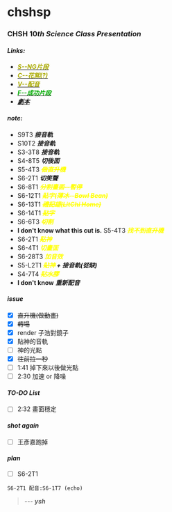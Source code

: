 # chshsp
### CHSH $10th$ $Science$ $Class$ $Presentation$
#### ***Links:***
 - [<font color="#AAAA00">***S--NG片段***</font>](https://drive.google.com/drive/folders/1CIQJbCVCe1eLKhDIREdjyGKFI3-dezmK?usp=sharing)
 - [<font color="#AAAA00">***C--花絮(?)***</font>](https://drive.google.com/drive/folders/1CIQJbCVCe1eLKhDIREdjyGKFI3-dezmK?usp=sharing)
 - [<font color="#AAAA00">***V--配音***</font>](https://drive.google.com/drive/folders/1CIQJbCVCe1eLKhDIREdjyGKFI3-dezmK?usp=sharing)
 - [<font color="#00AA00">***F--成功片段***</font>](https://drive.google.com/drive/folders/1Da1_RQONtDKf9Uq1Uq9Z3taK3AwCDgxX?usp=sharing)
 - [***劇本***](https://hackmd.io/@mysh212/SkL8BYSnc)
#### ***note:***
 - S9T3 ***接音軌***
 - S10T2  ***接音軌***
 - S3-3T8 ***接音軌***
 - S4-8T5 ***切後面***
 - S5-4T3 ***<font color = "yellow">~~做直升機~~</font>***
 - S6-2T1 ***切笑聲***
 - S6-8T1 ***<font color = "yellow">~~分割畫面--暫停~~</font>***
 - S6-12T1 ***<font color = "yellow">~~貼字(薄冰--Bowl Bean)~~</font>***
 - S6-13T1 ***<font color = "yellow">~~禮記翃(LitChi Home)~~</font>***
 - S6-14T1 ***<font color = "yellow">~~貼字~~</font>***
 - S6-6T3 ***<font color = "yellow">~~切割~~</font>*** 
 - **I don't know what this cut is.** S5-4T3 ***<font color = "yellow">~~找不到直升機~~</font>***
 - S6-2T1 ***<font color = "yellow">~~貼神~~</font>***
 - S6-4T1 ***<font color = "yellow">切畫面</font>***
 - S6-28T3 ***<font color = "yellow">加音效</font>***
 - S5-L2T1 ***<font color = "yellow">~~貼神</font> + 接音軌(從缺)~~***
 - S4-7T4 ***<font color = "yellow">~~貼水膠~~</font>***
 - **I don't know** ***重新配音***

#### ***issue***
 - [x] ~~直升機(做動畫)~~
 - [x] ~~轉場~~
 - [x] render 子浩對鏡子
 - [x] 貼神的音軌
 - [ ] 神的光點
 - [x] ~~往前拉一秒~~
 - [ ] 1:41 掉下來以後做光點
 - [ ] 2:30 加速 or 降噪

#### ***TO-DO List***
 - [ ] 2:32 畫面穩定

#### ***shot again***
 - [ ] 王彥嘉跑掉
 
#### ***plan***
 - [ ] S6-2T1

```S6-2T1 配音:S6-1T7 (echo)```
> --- ***ysh***
